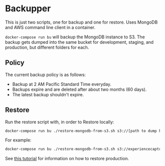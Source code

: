 # Backupper

This is just two scripts, one for backup and one for restore. Uses MongoDB and AWS command line client in a container.

`docker-compose run bu` will backup the MongoDB instance to S3. The backup gets dumped into the same bucket for development, staging, and production, but different folders for each.

## Policy

The current backup policy is as follows:

- Backup at 2 AM Pacific Standard Time everyday.
- Backups expire and are deleted after about two months (60 days).
- The latest backup shouldn't expire.

## Restore

Run the restore script with, in order to Restore locally:

```bash
docker-compose run bu ./restore-mongodb-from-s3.sh s3://[path to dump here]
```

For example:

```bash
docker-compose run bu ./restore-mongodb-from-s3.sh s3://experiencecapture-ec-db-backups/development/2020-02-10T20:21:41Z.gz
```

See [this tutorial](/Documentation/Backups.md) for information on how to restore production.